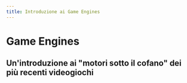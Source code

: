 ```yaml
---
title: Introduzione ai Game Engines
---
```


# Game Engines

## Un'introduzione ai "motori sotto il cofano" dei più recenti videogiochi